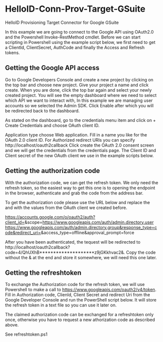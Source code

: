 # HelloID-Conn-Prov-Target-GSuite
HelloID Provisioning Target Connector for Google GSuite

In this example we are going to connect to the Google API using OAuth2.0 and the Powershell Invoke-RestMethod cmdlet. Before we can start scripting in Powershell using the example script below, we first need to get a ClientId, ClientSecret, AuthCode and finally the Access and Refresh tokens.

## Getting the Google API access
Go to Google Developers Console and create a new project by clicking on the top bar and choose new project.
Give your project a name and click create.
When you are done, click the top bar again and select your newly created project.
You will see the empty dashboard where we need to select which API we want to interact with, In this example we are managing user accounts so we selected the Admin SDK. Click Enable after which you will be redirected back to the dashboard.

As stated on the dashboard, go to the credentials menu item and click on + Create Credentials and choose OAuth client ID.

Application type choose Web application.
Fill in a name you like for the OAuth 2.0 client ID.
For Authorized redirect URIs you can specify http://localhost/oauth2callback
Click create the OAuth 2.0 consent screen and we will get the credentials from the credentials page.
The Client ID and Client secret of the new OAuth client we use in the example scripts below.


## Getting the authorization code
With the authorization code, we can get the refresh token. We only need the refresh token, so the easiest way to get this one is to opening the endpoint in the browser, authenticate and grab the code from the address bar.

To get the authorization code please use the URL below and replace the <replaceclientid> and <replaceredirecturi> with the values from the OAuth client we created before.


https://accounts.google.com/o/oauth2/auth?client_id=<replaceclientid>&scope=https://www.googleapis.com/auth/admin.directory.user https://www.googleapis.com/auth/admin.directory.group&response_type=code&redirect_uri=<replaceredirecturi>&access_type=offline&approval_prompt=force

After you have been authenticated, the tequest will be redirected to http://localhost/oauth2callback?code=4/QhUXhB********************z9jGKkhvac2&. Copy the code without the & at the end and store it somewhere, we will need this one later.

## Getting the refreshtoken
To exchange the Authorization code for the refresh token, we will use Powershell to make a call to https://www.googleapis.com/oauth2/v4/token. 
Fill in Authorization code, ClienId, Client Secret and redirect Uri from the Google Developer Console and run the PowerShell script below. It will store the refresh token in a text file so you can use it later on.

The claimed authorization code can be exchanged for a refreshtoken only once, otherwise you have to request a new athorization code as described above.

See refreshtoken.ps1
